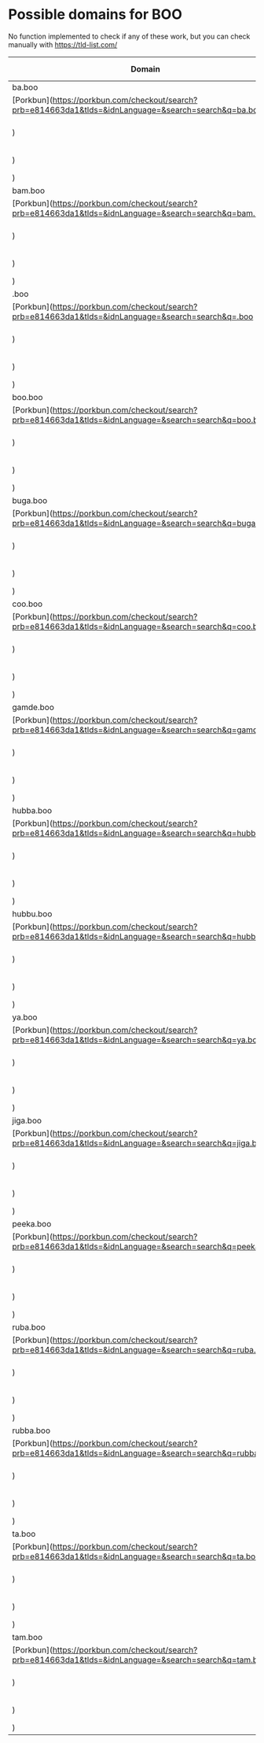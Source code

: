 # Possible domains for BOO

No function implemented to check if any of these work, but you can check manually with https://tld-list.com/

| Domain | Porkbun | NameCheap | Google Domains |
|---|---|---|---|
| ba.boo | [Porkbun](https://porkbun.com/checkout/search?prb=e814663da1&tlds=&idnLanguage=&search=search&q=ba.boo) | [Namecheap](https://www.namecheap.com/domains/registration/results/?domain=ba.boo) | [Google](https://domains.google.com/registrar/search?searchTerm=ba.boo) |
| bam.boo | [Porkbun](https://porkbun.com/checkout/search?prb=e814663da1&tlds=&idnLanguage=&search=search&q=bam.boo) | [Namecheap](https://www.namecheap.com/domains/registration/results/?domain=bam.boo) | [Google](https://domains.google.com/registrar/search?searchTerm=bam.boo) |
| .boo | [Porkbun](https://porkbun.com/checkout/search?prb=e814663da1&tlds=&idnLanguage=&search=search&q=.boo) | [Namecheap](https://www.namecheap.com/domains/registration/results/?domain=.boo) | [Google](https://domains.google.com/registrar/search?searchTerm=.boo) |
| boo.boo | [Porkbun](https://porkbun.com/checkout/search?prb=e814663da1&tlds=&idnLanguage=&search=search&q=boo.boo) | [Namecheap](https://www.namecheap.com/domains/registration/results/?domain=boo.boo) | [Google](https://domains.google.com/registrar/search?searchTerm=boo.boo) |
| buga.boo | [Porkbun](https://porkbun.com/checkout/search?prb=e814663da1&tlds=&idnLanguage=&search=search&q=buga.boo) | [Namecheap](https://www.namecheap.com/domains/registration/results/?domain=buga.boo) | [Google](https://domains.google.com/registrar/search?searchTerm=buga.boo) |
| coo.boo | [Porkbun](https://porkbun.com/checkout/search?prb=e814663da1&tlds=&idnLanguage=&search=search&q=coo.boo) | [Namecheap](https://www.namecheap.com/domains/registration/results/?domain=coo.boo) | [Google](https://domains.google.com/registrar/search?searchTerm=coo.boo) |
| gamde.boo | [Porkbun](https://porkbun.com/checkout/search?prb=e814663da1&tlds=&idnLanguage=&search=search&q=gamde.boo) | [Namecheap](https://www.namecheap.com/domains/registration/results/?domain=gamde.boo) | [Google](https://domains.google.com/registrar/search?searchTerm=gamde.boo) |
| hubba.boo | [Porkbun](https://porkbun.com/checkout/search?prb=e814663da1&tlds=&idnLanguage=&search=search&q=hubba.boo) | [Namecheap](https://www.namecheap.com/domains/registration/results/?domain=hubba.boo) | [Google](https://domains.google.com/registrar/search?searchTerm=hubba.boo) |
| hubbu.boo | [Porkbun](https://porkbun.com/checkout/search?prb=e814663da1&tlds=&idnLanguage=&search=search&q=hubbu.boo) | [Namecheap](https://www.namecheap.com/domains/registration/results/?domain=hubbu.boo) | [Google](https://domains.google.com/registrar/search?searchTerm=hubbu.boo) |
| ya.boo | [Porkbun](https://porkbun.com/checkout/search?prb=e814663da1&tlds=&idnLanguage=&search=search&q=ya.boo) | [Namecheap](https://www.namecheap.com/domains/registration/results/?domain=ya.boo) | [Google](https://domains.google.com/registrar/search?searchTerm=ya.boo) |
| jiga.boo | [Porkbun](https://porkbun.com/checkout/search?prb=e814663da1&tlds=&idnLanguage=&search=search&q=jiga.boo) | [Namecheap](https://www.namecheap.com/domains/registration/results/?domain=jiga.boo) | [Google](https://domains.google.com/registrar/search?searchTerm=jiga.boo) |
| peeka.boo | [Porkbun](https://porkbun.com/checkout/search?prb=e814663da1&tlds=&idnLanguage=&search=search&q=peeka.boo) | [Namecheap](https://www.namecheap.com/domains/registration/results/?domain=peeka.boo) | [Google](https://domains.google.com/registrar/search?searchTerm=peeka.boo) |
| ruba.boo | [Porkbun](https://porkbun.com/checkout/search?prb=e814663da1&tlds=&idnLanguage=&search=search&q=ruba.boo) | [Namecheap](https://www.namecheap.com/domains/registration/results/?domain=ruba.boo) | [Google](https://domains.google.com/registrar/search?searchTerm=ruba.boo) |
| rubba.boo | [Porkbun](https://porkbun.com/checkout/search?prb=e814663da1&tlds=&idnLanguage=&search=search&q=rubba.boo) | [Namecheap](https://www.namecheap.com/domains/registration/results/?domain=rubba.boo) | [Google](https://domains.google.com/registrar/search?searchTerm=rubba.boo) |
| ta.boo | [Porkbun](https://porkbun.com/checkout/search?prb=e814663da1&tlds=&idnLanguage=&search=search&q=ta.boo) | [Namecheap](https://www.namecheap.com/domains/registration/results/?domain=ta.boo) | [Google](https://domains.google.com/registrar/search?searchTerm=ta.boo) |
| tam.boo | [Porkbun](https://porkbun.com/checkout/search?prb=e814663da1&tlds=&idnLanguage=&search=search&q=tam.boo) | [Namecheap](https://www.namecheap.com/domains/registration/results/?domain=tam.boo) | [Google](https://domains.google.com/registrar/search?searchTerm=tam.boo) |

